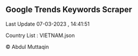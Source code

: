 

## Google Trends Keywords Scraper 
 
Last Update 07-03-2023 , 14:41:51

Country List :
VIETNAM.json



© Abdul Muttaqin 
